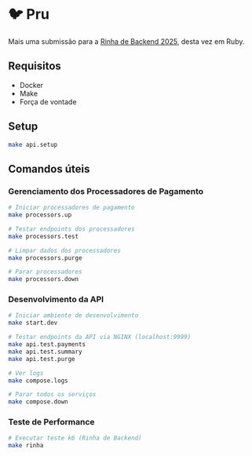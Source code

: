 # 🐦 Pru

Mais uma submissão para a [Rinha de Backend 2025](https://github.com/zanfranceschi/rinha-de-backend-2025), desta vez em Ruby.



## Requisitos

- Docker
- Make
- Força de vontade

## Setup

```bash
make api.setup
```

## Comandos úteis

### Gerenciamento dos Processadores de Pagamento

```bash
# Iniciar processadores de pagamento
make processors.up

# Testar endpoints dos processadores
make processors.test

# Limpar dados dos processadores
make processors.purge

# Parar processadores
make processors.down
```

### Desenvolvimento da API

```bash
# Iniciar ambiente de desenvolvimento
make start.dev

# Testar endpoints da API via NGINX (localhost:9999)
make api.test.payments
make api.test.summary
make api.test.purge

# Ver logs
make compose.logs

# Parar todos os serviços
make compose.down
```

### Teste de Performance

```bash
# Executar teste k6 (Rinha de Backend)
make rinha
```
